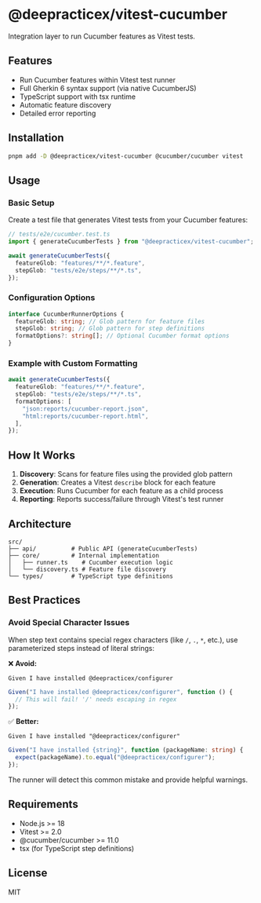 # @deepracticex/vitest-cucumber

Integration layer to run Cucumber features as Vitest tests.

## Features

- Run Cucumber features within Vitest test runner
- Full Gherkin 6 syntax support (via native CucumberJS)
- TypeScript support with tsx runtime
- Automatic feature discovery
- Detailed error reporting

## Installation

```bash
pnpm add -D @deepracticex/vitest-cucumber @cucumber/cucumber vitest
```

## Usage

### Basic Setup

Create a test file that generates Vitest tests from your Cucumber features:

```typescript
// tests/e2e/cucumber.test.ts
import { generateCucumberTests } from "@deepracticex/vitest-cucumber";

await generateCucumberTests({
  featureGlob: "features/**/*.feature",
  stepGlob: "tests/e2e/steps/**/*.ts",
});
```

### Configuration Options

```typescript
interface CucumberRunnerOptions {
  featureGlob: string; // Glob pattern for feature files
  stepGlob: string; // Glob pattern for step definitions
  formatOptions?: string[]; // Optional Cucumber format options
}
```

### Example with Custom Formatting

```typescript
await generateCucumberTests({
  featureGlob: "features/**/*.feature",
  stepGlob: "tests/e2e/steps/**/*.ts",
  formatOptions: [
    "json:reports/cucumber-report.json",
    "html:reports/cucumber-report.html",
  ],
});
```

## How It Works

1. **Discovery**: Scans for feature files using the provided glob pattern
2. **Generation**: Creates a Vitest `describe` block for each feature
3. **Execution**: Runs Cucumber for each feature as a child process
4. **Reporting**: Reports success/failure through Vitest's test runner

## Architecture

```
src/
├── api/          # Public API (generateCucumberTests)
├── core/         # Internal implementation
│   ├── runner.ts    # Cucumber execution logic
│   └── discovery.ts # Feature file discovery
└── types/        # TypeScript type definitions
```

## Best Practices

### Avoid Special Character Issues

When step text contains special regex characters (like `/`, `.`, `*`, etc.), use parameterized steps instead of literal strings:

❌ **Avoid:**

```gherkin
Given I have installed @deepracticex/configurer
```

```typescript
Given("I have installed @deepracticex/configurer", function () {
  // This will fail! '/' needs escaping in regex
});
```

✅ **Better:**

```gherkin
Given I have installed "@deepracticex/configurer"
```

```typescript
Given("I have installed {string}", function (packageName: string) {
  expect(packageName).to.equal("@deepracticex/configurer");
});
```

The runner will detect this common mistake and provide helpful warnings.

## Requirements

- Node.js >= 18
- Vitest >= 2.0
- @cucumber/cucumber >= 11.0
- tsx (for TypeScript step definitions)

## License

MIT
